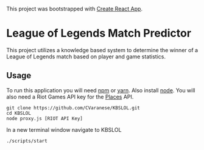 This project was bootstrapped with [Create React App](https://github.com/facebookincubator/create-react-app).

# League of Legends Match Predictor
This project utilizes a knowledge based system to determine the winner of a League of Legends match based on player and game statistics.

## Usage
To run this application you will need [npm](https://www.npmjs.com/get-npm) or [yarn](https://yarnpkg.com/lang/en/docs/install/). Also install [node](https://nodejs.org/en/download/). You will also need a Riot Games API key for the [Places](https://developer.riotgames.com) API.

```
git clone https://github.com/CVaranese/KBSLOL.git
cd KBSLOL
node proxy.js [RIOT API Key]
```

In a new terminal window navigate to KBSLOL
```
./scripts/start
```
